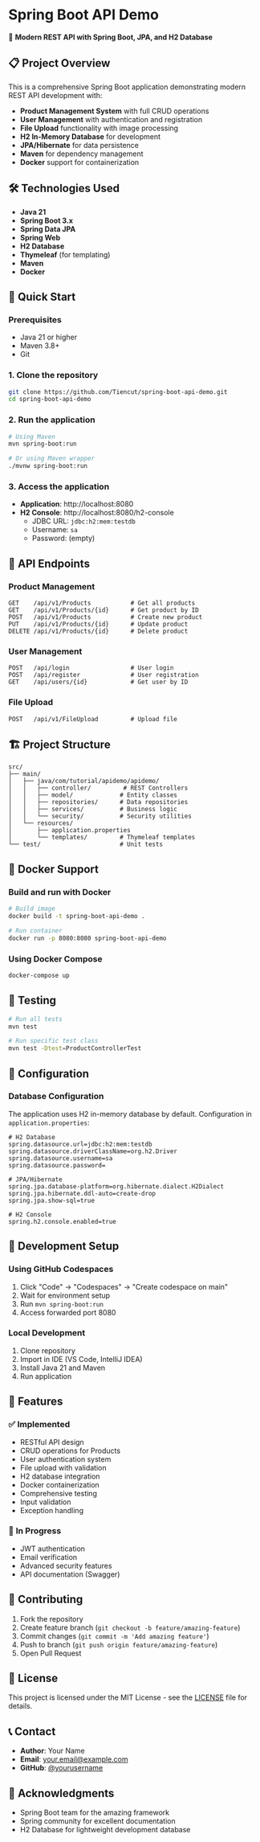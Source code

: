 # Spring Boot API Demo

🚀 **Modern REST API with Spring Boot, JPA, and H2 Database**

## 📋 **Project Overview**

This is a comprehensive Spring Boot application demonstrating modern REST API development with:

- **Product Management System** with full CRUD operations
- **User Management** with authentication and registration
- **File Upload** functionality with image processing
- **H2 In-Memory Database** for development
- **JPA/Hibernate** for data persistence
- **Maven** for dependency management
- **Docker** support for containerization

## 🛠️ **Technologies Used**

- **Java 21**
- **Spring Boot 3.x**
- **Spring Data JPA**
- **Spring Web**
- **H2 Database**
- **Thymeleaf** (for templating)
- **Maven**
- **Docker**

## 🚀 **Quick Start**

### **Prerequisites**
- Java 21 or higher
- Maven 3.8+
- Git

### **1. Clone the repository**
```bash
git clone https://github.com/Tiencut/spring-boot-api-demo.git
cd spring-boot-api-demo
```

### **2. Run the application**
```bash
# Using Maven
mvn spring-boot:run

# Or using Maven wrapper
./mvnw spring-boot:run
```

### **3. Access the application**
- **Application**: http://localhost:8080
- **H2 Console**: http://localhost:8080/h2-console
  - JDBC URL: `jdbc:h2:mem:testdb`
  - Username: `sa`
  - Password: (empty)

## 📡 **API Endpoints**

### **Product Management**
```http
GET    /api/v1/Products           # Get all products
GET    /api/v1/Products/{id}      # Get product by ID
POST   /api/v1/Products           # Create new product
PUT    /api/v1/Products/{id}      # Update product
DELETE /api/v1/Products/{id}      # Delete product
```

### **User Management**
```http
POST   /api/login                 # User login
POST   /api/register              # User registration
GET    /api/users/{id}            # Get user by ID
```

### **File Upload**
```http
POST   /api/v1/FileUpload         # Upload file
```

## 🏗️ **Project Structure**

```
src/
├── main/
│   ├── java/com/tutorial/apidemo/apidemo/
│   │   ├── controller/         # REST Controllers
│   │   ├── model/             # Entity classes
│   │   ├── repositories/      # Data repositories
│   │   ├── services/          # Business logic
│   │   └── security/          # Security utilities
│   └── resources/
│       ├── application.properties
│       └── templates/         # Thymeleaf templates
└── test/                      # Unit tests
```

## 🐳 **Docker Support**

### **Build and run with Docker**
```bash
# Build image
docker build -t spring-boot-api-demo .

# Run container
docker run -p 8080:8080 spring-boot-api-demo
```

### **Using Docker Compose**
```bash
docker-compose up
```

## 🧪 **Testing**

```bash
# Run all tests
mvn test

# Run specific test class
mvn test -Dtest=ProductControllerTest
```

## 📝 **Configuration**

### **Database Configuration**
The application uses H2 in-memory database by default. Configuration in `application.properties`:

```properties
# H2 Database
spring.datasource.url=jdbc:h2:mem:testdb
spring.datasource.driverClassName=org.h2.Driver
spring.datasource.username=sa
spring.datasource.password=

# JPA/Hibernate
spring.jpa.database-platform=org.hibernate.dialect.H2Dialect
spring.jpa.hibernate.ddl-auto=create-drop
spring.jpa.show-sql=true

# H2 Console
spring.h2.console.enabled=true
```

## 🚀 **Development Setup**

### **Using GitHub Codespaces**
1. Click "Code" → "Codespaces" → "Create codespace on main"
2. Wait for environment setup
3. Run `mvn spring-boot:run`
4. Access forwarded port 8080

### **Local Development**
1. Clone repository
2. Import in IDE (VS Code, IntelliJ IDEA)
3. Install Java 21 and Maven
4. Run application

## 🔧 **Features**

### ✅ **Implemented**
- RESTful API design
- CRUD operations for Products
- User authentication system
- File upload with validation
- H2 database integration
- Docker containerization
- Comprehensive testing
- Input validation
- Exception handling

### 🚧 **In Progress**
- JWT authentication
- Email verification
- Advanced security features
- API documentation (Swagger)

## 🤝 **Contributing**

1. Fork the repository
2. Create feature branch (`git checkout -b feature/amazing-feature`)
3. Commit changes (`git commit -m 'Add amazing feature'`)
4. Push to branch (`git push origin feature/amazing-feature`)
5. Open Pull Request

## 📄 **License**

This project is licensed under the MIT License - see the [LICENSE](LICENSE) file for details.

## 📞 **Contact**

- **Author**: Your Name
- **Email**: your.email@example.com
- **GitHub**: [@yourusername](https://github.com/yourusername)

## 🙏 **Acknowledgments**

- Spring Boot team for the amazing framework
- Spring community for excellent documentation
- H2 Database for lightweight development database
